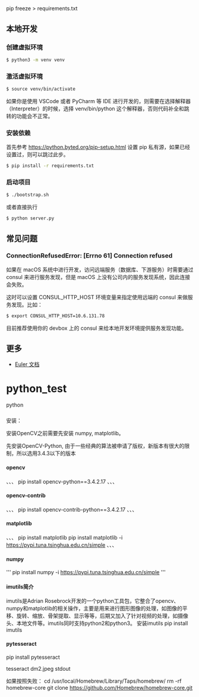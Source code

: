 # <no value>
pip freeze > requirements.txt
## 本地开发

### 创建虚拟环境

~~~~sh
$ python3 -m venv venv
~~~~

### 激活虚拟环境

~~~~sh
$ source venv/bin/activate
~~~~

如果你是使用 VSCode 或者 PyCharm 等 IDE 进行开发的，则需要在选择解释器（Interpreter）的时候，选择 venv/bin/python 这个解释器，否则代码补全和跳转的功能会不正常。

### 安装依赖

首先参考 https://python.byted.org/pip-setup.html 设置 pip 私有源，如果已经设置过，则可以跳过此步。

~~~~sh
$ pip install -r requirements.txt
~~~~

### 启动项目

~~~~sh
$ ./bootstrap.sh
~~~~

或者直接执行

~~~~sh
$ python server.py
~~~~

## 常见问题

### ConnectionRefusedError: [Errno 61] Connection refused

如果在 macOS 系统中进行开发，访问远端服务（数据库、下游服务）时需要通过 consul 来进行服务发现，但是 macOS 上没有公司内的服务发现系统，因此连接会失败。

这时可以设置 CONSUL_HTTP_HOST 环境变量来指定使用远端的 consul 来做服务发现。比如：

~~~~sh
$ export CONSUL_HTTP_HOST=10.6.131.78
~~~~

目前推荐使用你的 devbox 上的 consul 来给本地开发环境提供服务发现功能。

## 更多

- [Euler 文档](https://python.byted.org/library/euler/index.html)








# python_test
python

###
安装：

安装OpenCV之前需要先安装 numpy, matplotlib。

先安装OpenCV-Python, 由于一些经典的算法被申请了版权，新版本有很大的限制，所以选用3.4.3以下的版本
#### opencv
、、、
pip install opencv-python==3.4.2.17
、、、
#### opencv-contrib
、、、
pip install opencv-contrib-python==3.4.2.17
、、、

#### matplotlib
、、、
pip install matplotlib
pip install matplotlib -i https://pypi.tuna.tsinghua.edu.cn/simple
、、、

####  numpy
'''
pip install numpy -i https://pypi.tuna.tsinghua.edu.cn/simple
'''

#### imutils简介

imutils是Adrian Rosebrock开发的一个python工具包，它整合了opencv、numpy和matplotlib的相关操作，主要是用来进行图形图像的处理，如图像的平移、旋转、缩放、骨架提取、显示等等，后期又加入了针对视频的处理，如摄像头、本地文件等。imutils同时支持python2和python3。
安装imutils
pip install imutils

#### pytesseract
pip install pytesseract

tesseract dm2.jpeg stdout

如果按照失败：
cd /usr/local/Homebrew/Library/Taps/homebrew/
rm -rf homebrew-core
git clone https://github.com/Homebrew/homebrew-core.git
